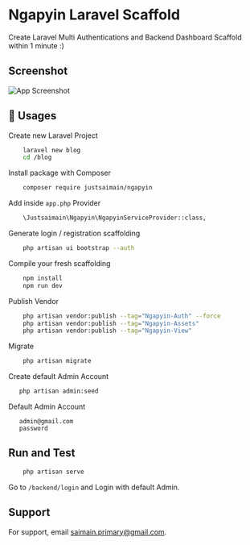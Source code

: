 
# Ngapyin Laravel Scaffold

Create Laravel Multi Authentications and Backend Dashboard Scaffold within 1 minute :)




## Screenshot

![App Screenshot](https://i.ibb.co/Gv3H1wL/Screenshot-2021-12-02-123849.png)


## 📄 Usages

Create new Laravel Project

```bash
    laravel new blog
    cd /blog
```

Install package with Composer

```bash
    composer require justsaimain/ngapyin
```

Add inside `app.php` Provider

```bash
    \Justsaimain\Ngapyin\NgapyinServiceProvider::class,
```

Generate login / registration scaffolding

```bash
    php artisan ui bootstrap --auth    
```

Compile your fresh scaffolding

```bash
    npm install
    npm run dev    
```

Publish Vendor

```bash
    php artisan vendor:publish --tag="Ngapyin-Auth" --force  
    php artisan vendor:publish --tag="Ngapyin-Assets"  
    php artisan vendor:publish --tag="Ngapyin-View"   
```

Migrate

```bash
    php artisan migrate 
```

Create default Admin Account

```bash
   php artisan admin:seed
```

Default Admin Account

```
   admin@gmail.com
   password
```

## Run and Test

```bash
    php artisan serve
```

Go to `/backend/login` and Login with default Admin.


## Support

For support, email saimain.primary@gmail.com.

